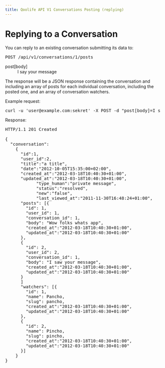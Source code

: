 ```yaml
---
title: Qoolife API V1 Conversations Posting (replying)
---
```


# Replying to a Conversation

You can reply to an existing conversation submitting its data to:

<pre>
POST /api/v1/conversations/1/posts
</pre>

<dl>
	<dt>post[body]</dt>
	<dd>I say your message</dd>
</dl>

The response will be a JSON response containing the conversation and including an array of posts for each individual conversation, including the posted one, and an array of conversation watchers.


Example request:

<pre class="console">
curl -u 'user@example.com:sekret' -X POST -d "post[body]=I say your message" https://qoolife.com/api/v1/conversations/1/posts
</pre>

Response:

<pre>
HTTP/1.1 201 Created

{
  "conversation":
    {
      "id":1,
      "user_id":2,
      "title":"a title",
      "date":"2012-10-05T15:35:00+02:00",
      "created_at":"2012-03-18T10:40:30+01:00",
      "updated_at":"2012-03-18T10:40:30+01:00",
			"type_human":"private message",
			"status":"resolved",
			"new":"false",
			"last_viewed_at":"2011-11-30T16:48:24+01:00",
      "posts": [{
        "id": 1,
        "user_id": 1,
        "conversation_id": 1,
        "body": "Wow folks whats app",
        "created_at":"2012-03-18T10:40:30+01:00",
        "updated_at":"2012-03-18T10:40:30+01:00"
      },
      {
        "id": 2,
        "user_id": 2,
        "conversation_id": 1,
        "body": "I saw your message",
        "created_at":"2012-03-18T10:40:30+01:00",
        "updated_at":"2012-03-18T10:40:30+01:00"
      }
      ]
      "watchers": [{
        "id": 1,
        "name": Pancho,
        "slug": pancho,
        "created_at":"2012-03-18T10:40:30+01:00",
        "updated_at":"2012-03-18T10:40:30+01:00"
      },
      {
        "id": 2,
        "name": Pincho,
        "slug": pincho,
        "created_at":"2012-03-18T10:40:30+01:00",
        "updated_at":"2012-03-18T10:40:30+01:00"
      }]
    }
}
</pre>
